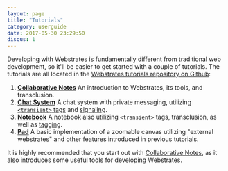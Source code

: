 ```yaml
---
layout: page
title: "Tutorials"
category: userguide
date: 2017-05-30 23:29:50
disqus: 1
---
```


Developing with Webstrates is fundamentally different from traditional web development, so it'll be
easier to get started with a couple of tutorials. The tutorials are all located in the [Webstrates
tutorials repository on Github](//github.com/Webstrates/tutorials/):

1. **[Collaborative Notes](//github.com/Webstrates/tutorials/tree/master/collaborative-notes)** An
introduction to Webstrates, its tools, and transclusion.
2. **[Chat System](//github.com/Webstrates/tutorials/tree/master/chat-system)** A chat system with
private messaging, utilizing [`<transient>` tags](/userguide/api/transient.html) and
[signaling](/userguide/api/signaling.html).
3. **[Notebook](//github.com/Webstrates/tutorials/tree/master/notebook)** A notebook also utilizing
`<transient>` tags, transclusion, as well as
[tagging](/userguide/api/tagging.html).
4. **[Pad](//github.com/Webstrates/tutorials/tree/master/pad)** A basic implementation of a zoomable
canvas utilizing "external webstrates" and other features introduced in previous tutorials.

It is highly recommended that you start out with
[Collaborative Notes](//github.com/Webstrates/tutorials/tree/master/collaborative-notes), as it also
introduces some useful tools for developing Webstrates.